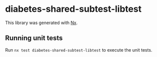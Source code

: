# diabetes-shared-subtest-libtest

This library was generated with [Nx](https://nx.dev).

## Running unit tests

Run `nx test diabetes-shared-subtest-libtest` to execute the unit tests.
